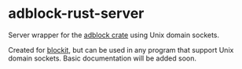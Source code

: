 # adblock-rust-server
Server wrapper for the [adblock crate](https://crates.io/crates/adblock) using Unix domain sockets.

Created for [blockit](https://github.com/dudik/blockit), but can be used in any program that support Unix domain sockets. Basic documentation will be added soon.
